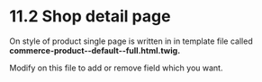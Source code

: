 # 11.2 Shop detail page

On style of product single page is written in in template file called **commerce-product--default--full.html.twig.**

Modify on this file to add or remove field which you want.

